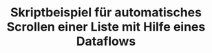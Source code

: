 ---
layout: article
title: Skriptbeispiel für automatisches Scrollen einer Liste mit Hilfe eines Dataflows
description: 
  - Skriptbeispiel zum Filtern einer Datenquelle alle 5 Sekunden mit einem Dataflow. Durch erhöhen des Index wird ein automatisches Durchlaufer einer Liste ermöglicht. Wurden alle Einträge angezeigt beginnt die Liste wieder von vorne.
lang: de
weight: 500
isDraft: true
ref: Script-Example-Autoscroll-List
category:
image: Script-Example-Autoscroll-List-en.png
image_thumbnail: 
download: Script-Example-Autoscroll-List-en.pbmx
overview_description:
overview_benefits:
overview_data_sources:
---